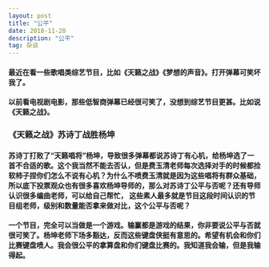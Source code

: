 ```yaml
---
layout: post
title: "公平"
date: 2018-11-20
description: "公平"
tag: 杂谈
---
```


#### 最近在看一些歌唱类综艺节目，比如《天籁之战》《梦想的声音》。打开弹幕可笑坏我了。

#### 以前看电视剧电影，那些低智商弹幕已经很可笑了，没想到综艺节目更甚。比如说《天籁之战》。

### 《天籁之战》苏诗丁战胜杨坤

#### 苏诗丁打败了“天籁唱将”杨坤，导致很多弹幕都说苏诗丁有心机，给杨坤选了一首不合适的歌。这个我当然不能去否认，但是费玉清老师每次选择对手的时候都捡软柿子捏你们怎么不说有心机？为什么不喷费玉清就是因为这些唱将有群众基础，所以底下投票观众也有很多喜欢杨坤导师的，那么对苏诗丁公平与否呢？还有导师认识很多编曲老师，可以给自己帮忙， 这些素人最多就是节目这段时间认识的节目组老师，级别和数量能否拿来做对比，这个公平与否呢？

####  一个节目，完全可以当做是一个游戏。输赢都是游戏的结果，你非要说公平与否就很可笑了。杨坤老师下场多豁达，反而这些键盘侠挺有意思的。希望有机会和你们比赛键盘喷人。我会很公平的拿算盘和你们键盘比赛的。我知道我会输，但是我输得起。
